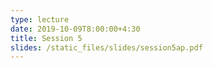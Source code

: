 ```yaml
---
type: lecture
date: 2019-10-09T8:00:00+4:30
title: Session 5
slides: /static_files/slides/session5ap.pdf
---
```

